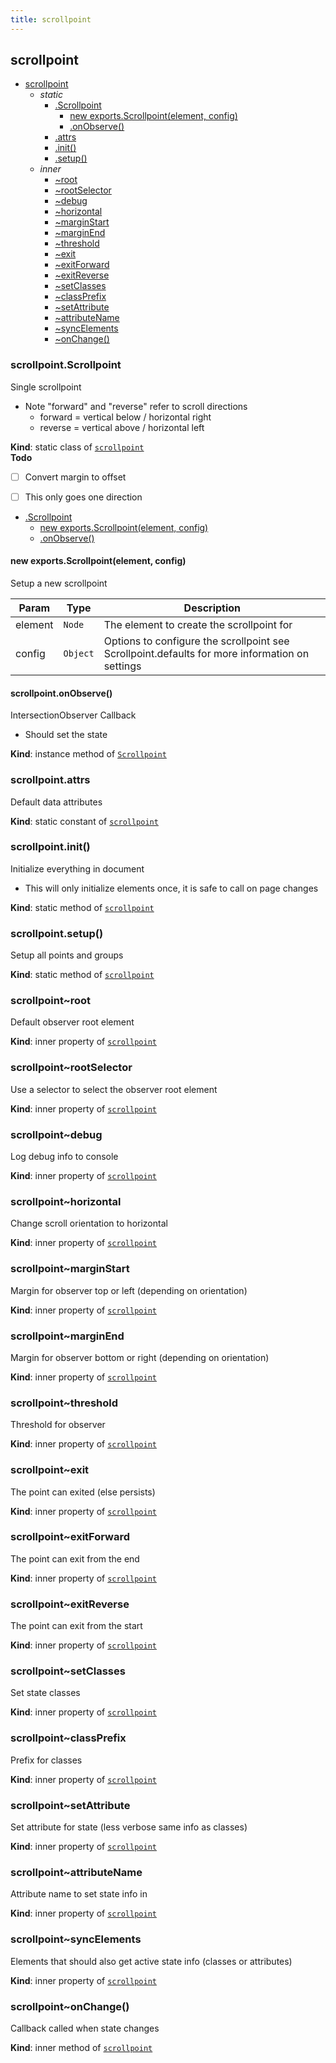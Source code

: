 ```yaml
---
title: scrollpoint
---
```


<a name="module_scrollpoint"></a>

## scrollpoint

* [scrollpoint](#module_scrollpoint)
    * _static_
        * [.Scrollpoint](#module_scrollpoint.Scrollpoint)
            * [new exports.Scrollpoint(element, config)](#new_module_scrollpoint.Scrollpoint_new)
            * [.onObserve()](#module_scrollpoint.Scrollpoint+onObserve)
        * [.attrs](#module_scrollpoint.attrs)
        * [.init()](#module_scrollpoint.init)
        * [.setup()](#module_scrollpoint.setup)
    * _inner_
        * [~root](#module_scrollpoint..root)
        * [~rootSelector](#module_scrollpoint..rootSelector)
        * [~debug](#module_scrollpoint..debug)
        * [~horizontal](#module_scrollpoint..horizontal)
        * [~marginStart](#module_scrollpoint..marginStart)
        * [~marginEnd](#module_scrollpoint..marginEnd)
        * [~threshold](#module_scrollpoint..threshold)
        * [~exit](#module_scrollpoint..exit)
        * [~exitForward](#module_scrollpoint..exitForward)
        * [~exitReverse](#module_scrollpoint..exitReverse)
        * [~setClasses](#module_scrollpoint..setClasses)
        * [~classPrefix](#module_scrollpoint..classPrefix)
        * [~setAttribute](#module_scrollpoint..setAttribute)
        * [~attributeName](#module_scrollpoint..attributeName)
        * [~syncElements](#module_scrollpoint..syncElements)
        * [~onChange()](#module_scrollpoint..onChange)

<a name="module_scrollpoint.Scrollpoint"></a>

### scrollpoint.Scrollpoint
Single scrollpoint
- Note "forward" and "reverse" refer to scroll directions
  - forward = vertical below / horizontal right
  - reverse = vertical above / horizontal left

**Kind**: static class of [<code>scrollpoint</code>](#module_scrollpoint)  
**Todo**

- [ ] Convert margin to offset
- [ ] This only goes one direction


* [.Scrollpoint](#module_scrollpoint.Scrollpoint)
    * [new exports.Scrollpoint(element, config)](#new_module_scrollpoint.Scrollpoint_new)
    * [.onObserve()](#module_scrollpoint.Scrollpoint+onObserve)

<a name="new_module_scrollpoint.Scrollpoint_new"></a>

#### new exports.Scrollpoint(element, config)
Setup a new scrollpoint


| Param | Type | Description |
| --- | --- | --- |
| element | <code>Node</code> | The element to create the scrollpoint for |
| config | <code>Object</code> | Options to configure the scrollpoint see Scrollpoint.defaults for more information on settings |

<a name="module_scrollpoint.Scrollpoint+onObserve"></a>

#### scrollpoint.onObserve()
IntersectionObserver Callback
- Should set the state

**Kind**: instance method of [<code>Scrollpoint</code>](#module_scrollpoint.Scrollpoint)  
<a name="module_scrollpoint.attrs"></a>

### scrollpoint.attrs
Default data attributes

**Kind**: static constant of [<code>scrollpoint</code>](#module_scrollpoint)  
<a name="module_scrollpoint.init"></a>

### scrollpoint.init()
Initialize everything in document
- This will only initialize elements once, it is safe to call on page changes

**Kind**: static method of [<code>scrollpoint</code>](#module_scrollpoint)  
<a name="module_scrollpoint.setup"></a>

### scrollpoint.setup()
Setup all points and groups

**Kind**: static method of [<code>scrollpoint</code>](#module_scrollpoint)  
<a name="module_scrollpoint..root"></a>

### scrollpoint~root
Default observer root element

**Kind**: inner property of [<code>scrollpoint</code>](#module_scrollpoint)  
<a name="module_scrollpoint..rootSelector"></a>

### scrollpoint~rootSelector
Use a selector to select the observer root element

**Kind**: inner property of [<code>scrollpoint</code>](#module_scrollpoint)  
<a name="module_scrollpoint..debug"></a>

### scrollpoint~debug
Log debug info to console

**Kind**: inner property of [<code>scrollpoint</code>](#module_scrollpoint)  
<a name="module_scrollpoint..horizontal"></a>

### scrollpoint~horizontal
Change scroll orientation to horizontal

**Kind**: inner property of [<code>scrollpoint</code>](#module_scrollpoint)  
<a name="module_scrollpoint..marginStart"></a>

### scrollpoint~marginStart
Margin for observer top or left (depending on orientation)

**Kind**: inner property of [<code>scrollpoint</code>](#module_scrollpoint)  
<a name="module_scrollpoint..marginEnd"></a>

### scrollpoint~marginEnd
Margin for observer bottom or right (depending on orientation)

**Kind**: inner property of [<code>scrollpoint</code>](#module_scrollpoint)  
<a name="module_scrollpoint..threshold"></a>

### scrollpoint~threshold
Threshold for observer

**Kind**: inner property of [<code>scrollpoint</code>](#module_scrollpoint)  
<a name="module_scrollpoint..exit"></a>

### scrollpoint~exit
The point can exited (else persists)

**Kind**: inner property of [<code>scrollpoint</code>](#module_scrollpoint)  
<a name="module_scrollpoint..exitForward"></a>

### scrollpoint~exitForward
The point can exit from the end

**Kind**: inner property of [<code>scrollpoint</code>](#module_scrollpoint)  
<a name="module_scrollpoint..exitReverse"></a>

### scrollpoint~exitReverse
The point can exit from the start

**Kind**: inner property of [<code>scrollpoint</code>](#module_scrollpoint)  
<a name="module_scrollpoint..setClasses"></a>

### scrollpoint~setClasses
Set state classes

**Kind**: inner property of [<code>scrollpoint</code>](#module_scrollpoint)  
<a name="module_scrollpoint..classPrefix"></a>

### scrollpoint~classPrefix
Prefix for classes

**Kind**: inner property of [<code>scrollpoint</code>](#module_scrollpoint)  
<a name="module_scrollpoint..setAttribute"></a>

### scrollpoint~setAttribute
Set attribute for state (less verbose same info as classes)

**Kind**: inner property of [<code>scrollpoint</code>](#module_scrollpoint)  
<a name="module_scrollpoint..attributeName"></a>

### scrollpoint~attributeName
Attribute name to set state info in

**Kind**: inner property of [<code>scrollpoint</code>](#module_scrollpoint)  
<a name="module_scrollpoint..syncElements"></a>

### scrollpoint~syncElements
Elements that should also get active state info (classes or attributes)

**Kind**: inner property of [<code>scrollpoint</code>](#module_scrollpoint)  
<a name="module_scrollpoint..onChange"></a>

### scrollpoint~onChange()
Callback called when state changes

**Kind**: inner method of [<code>scrollpoint</code>](#module_scrollpoint)  

  